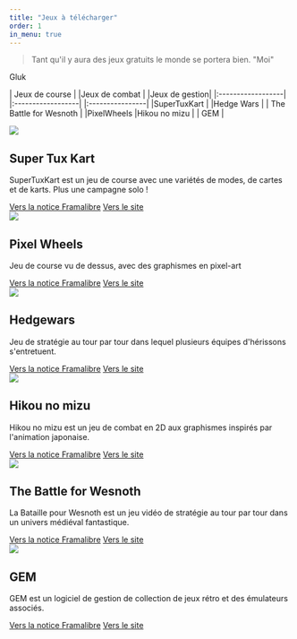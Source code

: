 ```yaml
---
title: "Jeux à télécharger"
order: 1
in_menu: true
---
```

>Tant qu'il y aura des jeux gratuits le monde se portera bien. "Moi"


Gluk 


| Jeux de course | |Jeux de combat | |Jeux de gestion|
|:------------------| |:------------------| |:----------------|
|SuperTuxKart     | |Hedge Wars           | | The Battle for Wesnoth   |
|PixelWheels  |Hikou no mizu  | |  GEM |


  <article class="framalibre-notice">
    <div>
      <img src="https://framalibre.org/images/logo/Super%20Tux%20Kart.png">
    </div>
    <div>
      <h2>Super Tux Kart</h2>
      <p>SuperTuxKart est un jeu de course avec une variétés de modes, de cartes et de karts. Plus une campagne solo !</p>
      <div>
        <a href="https://framalibre.org/notices/super-tux-kart.html">Vers la notice Framalibre</a>
        <a href="https://supertuxkart.net">Vers le site</a>
      </div>
    </div>
  </article>



  <article class="framalibre-notice">
    <div>
      <img src="https://framalibre.org/images/logo/Pixel%20Wheels.png">
    </div>
    <div>
      <h2>Pixel Wheels</h2>
      <p>Jeu de course vu de dessus, avec des graphismes en pixel-art</p>
      <div>
        <a href="https://framalibre.org/notices/pixel-wheels.html">Vers la notice Framalibre</a>
        <a href="https://agateau.com/projects/pixelwheels">Vers le site</a>
      </div>
    </div>
  </article>



  <article class="framalibre-notice">
    <div>
      <img src="https://framalibre.org/images/logo/Hedgewars.png">
    </div>
    <div>
      <h2>Hedgewars</h2>
      <p>Jeu de stratégie au tour par tour dans lequel plusieurs équipes d'hérissons s'entretuent.</p>
      <div>
        <a href="https://framalibre.org/notices/hedgewars.html">Vers la notice Framalibre</a>
        <a href="http://hedgewars.org">Vers le site</a>
      </div>
    </div>
  </article> 



  <article class="framalibre-notice">
    <div>
      <img src="https://framalibre.org/images/logo/Hikou%20no%20mizu.png">
    </div>
    <div>
      <h2>Hikou no mizu</h2>
      <p>Hikou no mizu est un jeu de combat en 2D aux graphismes inspirés par l'animation japonaise.</p>
      <div>
        <a href="https://framalibre.org/notices/hikou-no-mizu.html">Vers la notice Framalibre</a>
        <a href="https://hikounomizu.org">Vers le site</a>
      </div>
    </div>
  </article>



  <article class="framalibre-notice">
    <div>
      <img src="https://framalibre.org/images/logo/The%20Battle%20for%20Wesnoth.png">
    </div>
    <div>
      <h2>The Battle for Wesnoth</h2>
      <p>La Bataille pour Wesnoth est un jeu vidéo de stratégie au tour par tour dans un univers médiéval fantastique.</p>
      <div>
        <a href="https://framalibre.org/notices/the-battle-for-wesnoth.html">Vers la notice Framalibre</a>
        <a href="http://wesnoth.org/">Vers le site</a>
      </div>
    </div>
  </article>


  <article class="framalibre-notice">
    <div>
      <img src="https://framalibre.org/images/logo/GEM.png">
    </div>
    <div>
      <h2>GEM</h2>
      <p>GEM est un logiciel de gestion de collection de jeux rétro et des émulateurs associés.</p>
      <div>
        <a href="https://framalibre.org/notices/gem.html">Vers la notice Framalibre</a>
        <a href="https://gem.tuxfamily.org/">Vers le site</a>
      </div>
    </div>
  </article> 